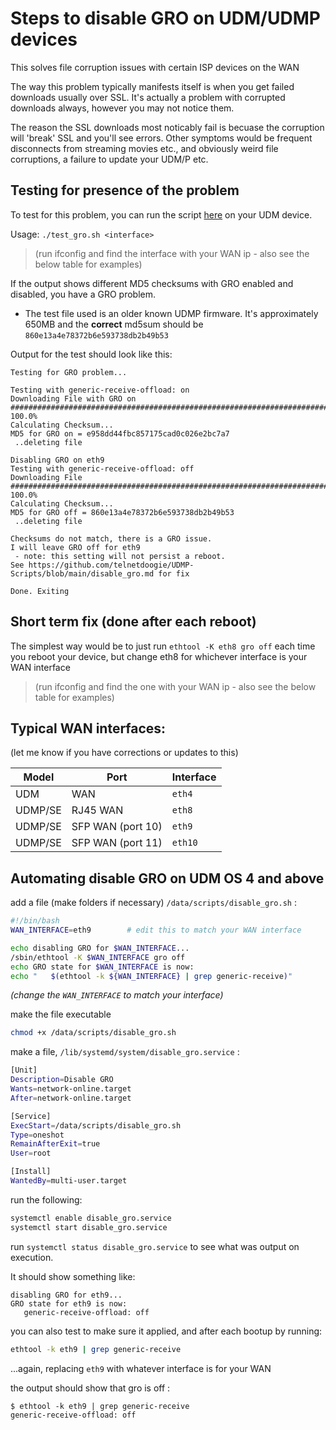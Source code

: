 # Steps to disable GRO on UDM/UDMP devices
This solves file corruption issues with certain ISP devices on the WAN

The way this problem typically manifests itself is when you get failed downloads usually over SSL.
It's actually a problem with corrupted downloads always, however you may not notice them. 

The reason the SSL downloads most noticably fail is becuase the corruption will 'break' SSL and you'll see errors.
Other symptoms would be frequent disconnects from streaming movies etc., and obviously weird file corruptions, a failure to update your UDM/P etc.

## Testing for presence of the problem

To test for this problem, you can run the script [here](./scripts/test_gro.sh) on your UDM device.

Usage: `./test_gro.sh <interface>` 
> (run ifconfig and find the interface with your WAN ip - also see the below table for examples)

If the output shows different MD5 checksums with GRO enabled and disabled, you have a GRO problem.

* The test file used is an older known UDMP firmware. It's approximately 650MB and the **correct** md5sum should be `860e13a4e78372b6e593738db2b49b53`

Output for the test should look like this:

```
Testing for GRO problem...

Testing with generic-receive-offload: on
Downloading File with GRO on
############################################################################## 100.0%
Calculating Checksum...
MD5 for GRO on = e958dd44fbc857175cad0c026e2bc7a7
 ..deleting file

Disabling GRO on eth9
Testing with generic-receive-offload: off
Downloading File
############################################################################## 100.0%
Calculating Checksum...
MD5 for GRO off = 860e13a4e78372b6e593738db2b49b53
 ..deleting file

Checksums do not match, there is a GRO issue.
I will leave GRO off for eth9
 - note: this setting will not persist a reboot.
See https://github.com/telnetdoogie/UDMP-Scripts/blob/main/disable_gro.md for fix

Done. Exiting
```

## Short term fix (done after each reboot)
The simplest way would be to just run `ethtool -K eth8 gro off` each time you reboot your device, but change eth8 for whichever interface is your WAN interface 
> (run ifconfig and find the one with your WAN ip - also see the below table for examples)

## Typical WAN interfaces:
(let me know if you have corrections or updates to this)

| Model | Port | Interface |
| ----- | ---- | --------- |
| UDM | WAN | `eth4` |
| UDMP/SE | RJ45 WAN | `eth8` |
| UDMP/SE | SFP WAN (port 10) | `eth9` |
| UDMP/SE | SFP WAN (port 11) | `eth10` |

## Automating disable GRO on UDM OS 4 and above

add a file (make folders if necessary) `/data/scripts/disable_gro.sh` :

```bash
#!/bin/bash
WAN_INTERFACE=eth9        # edit this to match your WAN interface

echo disabling GRO for $WAN_INTERFACE...
/sbin/ethtool -K $WAN_INTERFACE gro off
echo GRO state for $WAN_INTERFACE is now:
echo "   $(ethtool -k ${WAN_INTERFACE} | grep generic-receive)"
```
_(change the `WAN_INTERFACE` to match your interface)_

make the file executable

```bash
chmod +x /data/scripts/disable_gro.sh
```

make a file, `/lib/systemd/system/disable_gro.service` :

```bash
[Unit]
Description=Disable GRO
Wants=network-online.target
After=network-online.target

[Service]
ExecStart=/data/scripts/disable_gro.sh
Type=oneshot
RemainAfterExit=true 
User=root

[Install]
WantedBy=multi-user.target
```

run the following:

```bash
systemctl enable disable_gro.service
systemctl start disable_gro.service
```

run `systemctl status disable_gro.service` to see what was output on execution.

It should show something like:

```
disabling GRO for eth9...
GRO state for eth9 is now:
   generic-receive-offload: off
```

you can also test to make sure it applied, and after each bootup by running:

```bash
ethtool -k eth9 | grep generic-receive
```

...again, replacing `eth9` with whatever interface is for your WAN

the output should show that gro is off :
```
$ ethtool -k eth9 | grep generic-receive
generic-receive-offload: off
```
